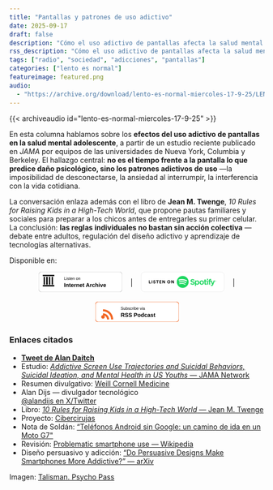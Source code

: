 ```yaml
---
title: "Pantallas y patrones de uso adictivo"
date: 2025-09-17
draft: false
description: "Cómo el uso adictivo de pantallas afecta la salud mental y nuestra capacidad de decidir."
rss_description: "Cómo el uso adictivo de pantallas afecta la salud mental y nuestra capacidad de decidir."
tags: ["radio", "sociedad", "adicciones", "pantallas"]
categories: ["lento es normal"]
featureimage: featured.png
audio:
  - "https://archive.org/download/lento-es-normal-miercoles-17-9-25/LENTO_ES_NORMAL-MIERCOLES-17-9-25.mp3"
---
```


{{< archiveaudio id="lento-es-normal-miercoles-17-9-25" >}}

En esta columna hablamos sobre los **efectos del uso adictivo de pantallas en la salud mental adolescente**, a partir de un estudio reciente publicado en *JAMA* por equipos de las universidades de Nueva York, Columbia y Berkeley. 
El hallazgo central: **no es el tiempo frente a la pantalla lo que predice daño psicológico, sino los patrones adictivos de uso** —la imposibilidad de desconectarse, la ansiedad al interrumpir, la interferencia con la vida cotidiana.

La conversación enlaza además con el libro de **Jean M. Twenge**, *10 Rules for Raising Kids in a High-Tech World*, que propone pautas familiares y sociales para preparar a los chicos antes de entregarles su primer celular.  
La conclusión: **las reglas individuales no bastan sin acción colectiva** —debate entre adultos, regulación del diseño adictivo y aprendizaje de tecnologías alternativas.

Disponible en:

<div style="display:flex;gap:1rem;flex-wrap:wrap;justify-content:center;align-items:center;">
<a href="https://archive.org/details/@amaciel" rel="noopener" target="_blank">
  <img class="nozoom" src="/images/internet-archive-podcast-badge.svg" alt="Escuchalo en Internet Archive" width="165" height="40">
</a> | 

<a href="https://open.spotify.com/show/5hJVg8ZiQIfBk8hHxNlpOS" rel="noopener" target="_blank">
  <img class="nozoom" src="/images/spotify-podcast-badge.svg" alt="Escuchalo en Spotify" width="165" height="40">
</a> | 

<a href="/media/lento_es_normal/index.rss" rel="noopener" target="_blank">
  <img class="nozoom" src="/images/rss-podcast-badge.svg" alt="Conectalo a tu reproductor (RSS)" width="165" height="40">
</a>
</div>


 
 <!--more -->
 
 ### Enlaces citados

- [**Tweet de Alan Daitch**](https://x.com/AlanDaitch/status/1937996000221692347)
- Estudio: [*Addictive Screen Use Trajectories and Suicidal Behaviors, Suicidal Ideation, and Mental Health in US Youths* — JAMA Network](https://jamanetwork.com/journals/jama/fullarticle/2835481)
- Resumen divulgativo: [Weill Cornell Medicine](https://news.weill.cornell.edu/news/2025/06/study-finds-addictive-screen-use-not-total-screen-time-linked-to-youth-suicide-risk)
- Alan Dijs — divulgador tecnológico  
  [@alandijs en X/Twitter](https://twitter.com/alandijs)
- Libro: [*10 Rules for Raising Kids in a High-Tech World* — Jean M. Twenge](https://www.jeantwenge.com/10-rules-for-raising-kids-in-a-high-tech-world/)
- Proyecto: [Cibercirujas](https://cibercirujas.org/)
- Nota de Soldán: [“Teléfonos Android sin Google: un camino de ida en un Moto G7"](https://www.421.news/telefonos-android-sin-google/)
- Revisión: [Problematic smartphone use — Wikipedia](https://en.wikipedia.org/wiki/Problematic_smartphone_use)
- Diseño persuasivo y adicción: [“Do Persuasive Designs Make Smartphones More Addictive?” — arXiv](https://arxiv.org/abs/2106.02604)

Imagen: [Talisman. Psycho Pass](https://static.fandomspot.com/images/12/11168/08-talisman-psycho-pass-anime.jpg)
